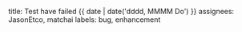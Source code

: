 title: Test have failed {{ date | date('dddd, MMMM Do') }}
assignees: JasonEtco, matchai
labels: bug, enhancement
